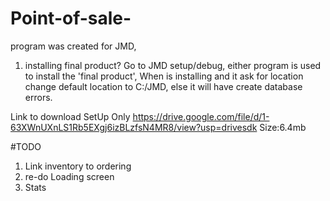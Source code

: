 # Point-of-sale-

program was created for JMD, 

1) installing final product? 
Go to JMD setup/debug, either program is used to install the 'final product', When is installing and it ask for location change default location to C:/JMD, else it will have create database errors.

Link to download SetUp Only
https://drive.google.com/file/d/1-63XWnUXnLS1Rb5EXgj6izBLzfsN4MR8/view?usp=drivesdk Size:6.4mb

#TODO
1. Link inventory to ordering
2. re-do Loading screen
3. Stats
